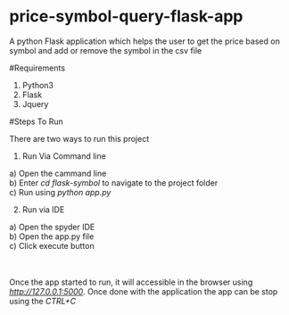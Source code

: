 # price-symbol-query-flask-app
A python Flask application which helps the user to get the price based on symbol and add or remove the symbol in the csv file

#Requirements
1. Python3
2. Flask
3. Jquery

#Steps To Run

There are two ways to run this project

1. Run Via Command line

a) Open the cammand line <br>
b) Enter <i>cd flask-symbol</i> to navigate to the project folder<br>
c) Run using <i>python app.py</i><br>

2. Run via IDE

a) Open the spyder IDE <br>
b) Open the app.py file <br>
c) Click execute button<br>

<br><br>
Once the app started to run, it will accessible in the browser using<i> http://127.0.0.1:5000</i>. Once done with the application the app can be stop using the <i>CTRL+C</i>
